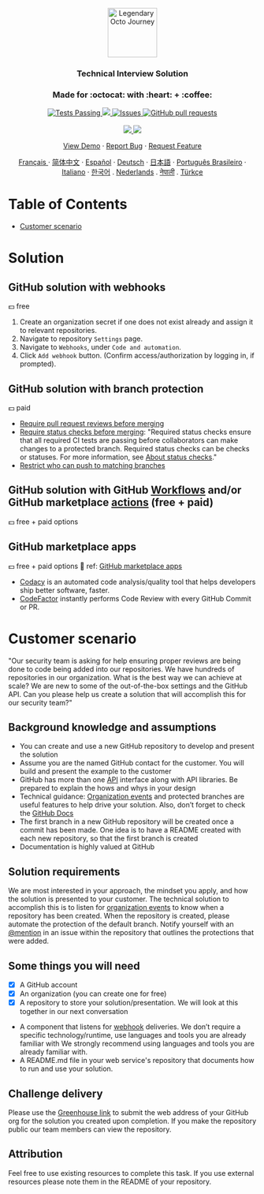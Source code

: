 <p align="center">
 <img width="100px" src="https://avatars.githubusercontent.com/u/101950250?s=200&v=4" align="center" alt="Legendary Octo Journey" />
 <h3 align="center">Technical Interview Solution</h3>
 <h3 align="center">Made for :octocat: with :heart: + :coffee:</h3>
</p>
  <p align="center">
    <a href="https://github.com/anuraghazra/github-readme-stats/actions">
      <img alt="Tests Passing" src="https://github.com/anuraghazra/github-readme-stats/workflows/Test/badge.svg" />
    </a>
    <a href="https://codecov.io/gh/anuraghazra/github-readme-stats">
      <img src="https://codecov.io/gh/anuraghazra/github-readme-stats/branch/master/graph/badge.svg" />
    </a>
    <a href="https://github.com/anuraghazra/github-readme-stats/issues">
      <img alt="Issues" src="https://img.shields.io/github/issues/anuraghazra/github-readme-stats?color=0088ff" />
    </a>
    <a href="https://github.com/anuraghazra/github-readme-stats/pulls">
      <img alt="GitHub pull requests" src="https://img.shields.io/github/issues-pr/anuraghazra/github-readme-stats?color=0088ff" />
    </a>
    <br />
    <br />
    <a href="https://a.paddle.com/v2/click/16413/119403?link=1227">
      <img src="https://img.shields.io/badge/Supported%20by-VSCode%20Power%20User%20%E2%86%92-gray.svg?colorA=655BE1&colorB=4F44D6&style=for-the-badge"/>
    </a>
    <a href="https://a.paddle.com/v2/click/16413/119403?link=2345">
      <img src="https://img.shields.io/badge/Supported%20by-Node%20Cli.com%20%E2%86%92-gray.svg?colorA=61c265&colorB=4CAF50&style=for-the-badge"/>
    </a>
  </p>

  <p align="center">
    <a href="#demo">View Demo</a>
    ·
    <a href="https://github.com/anuraghazra/github-readme-stats/issues/new/choose">Report Bug</a>
    ·
    <a href="https://github.com/anuraghazra/github-readme-stats/issues/new/choose">Request Feature</a>
  </p>
  <p align="center">
    <a href="/docs/readme_fr.md">Français </a>
    ·
    <a href="/docs/readme_cn.md">简体中文</a>
    ·
    <a href="/docs/readme_es.md">Español</a>
    ·
    <a href="/docs/readme_de.md">Deutsch</a>
    ·
    <a href="/docs/readme_ja.md">日本語</a>
    ·
    <a href="/docs/readme_pt-BR.md">Português Brasileiro</a>
    ·
    <a href="/docs/readme_it.md">Italiano</a>
    ·
    <a href="/docs/readme_kr.md">한국어</a>
    .
    <a href="/docs/readme_nl.md">Nederlands</a>
    .
    <a href="/docs/readme_np.md">नेपाली</a>
    .
    <a href="/docs/readme_tr.md">Türkçe</a>
  </p>
</p>

# Table of Contents

- [Customer scenario](#customer-scenario)

# Solution

## GitHub solution with webhooks

💵 free

1. Create an organization secret if one does not exist already and assign it to relevant repositories.
2. Navigate to repository `Settings` page.
3. Navigate to `Webhooks`, under `Code and automation`.
4. Click `Add webhook` button. (Confirm access/authorization by logging in, if prompted).

## GitHub solution with branch protection

💵 paid

- [Require pull request reviews before merging](https://docs.github.com/en/repositories/configuring-branches-and-merges-in-your-repository/defining-the-mergeability-of-pull-requests/about-protected-branches#require-pull-request-reviews-before-merging)
- [Require status checks before merging](https://docs.github.com/en/repositories/configuring-branches-and-merges-in-your-repository/defining-the-mergeability-of-pull-requests/about-protected-branches#require-status-checks-before-merging): "Required status checks ensure that all required CI tests are passing before collaborators can make changes to a protected branch. Required status checks can be checks or statuses. For more information, see [About status checks](https://docs.github.com/en/github/collaborating-with-issues-and-pull-requests/about-status-checks)."
- [Restrict who can push to matching branches](https://docs.github.com/en/repositories/configuring-branches-and-merges-in-your-repository/defining-the-mergeability-of-pull-requests/about-protected-branches#restrict-who-can-push-to-matching-branches)

## GitHub solution with GitHub [Workflows](https://docs.github.com/en/actions/using-workflows) and/or GitHub marketplace [actions](https://github.com/marketplace?type=actions&query=code+review+) (free + paid)

💵 free + paid options

## GitHub marketplace apps

💵 free + paid options
📄 ref: [GitHub marketplace apps](https://github.com/marketplace?category=&query=&type=apps&verification=)

- [Codacy](https://github.com/marketplace/codacy) is an automated code analysis/quality tool that helps developers ship better software, faster.
- [CodeFactor](https://github.com/marketplace/codefactor/plan/MLP_kgDNG7Y#pricing-and-setup) instantly performs Code Review with every GitHub Commit or PR.

# Customer scenario

"Our security team is asking for help ensuring proper reviews are being done to code being added into our repositories. We have hundreds of repositories in our organization. What is the best way we can achieve at scale? We are new to some of the out-of-the-box settings and the GitHub API. Can you please help us create a solution that will accomplish this for our security team?"

## Background knowledge and assumptions

- You can create and use a new GitHub repository to develop and present the solution
- Assume you are the named GitHub contact for the customer. You will build and present the example to the customer
- GitHub has more than one [API](https://docs.github.com/en/developers/overview/about-githubs-apis) interface along with API libraries. Be prepared to explain the hows and whys in your design
- Technical guidance: [Organization events](https://docs.github.com/en/developers/webhooks-and-events/webhooks/about-webhooks#events) and protected branches are useful features to help drive your solution. Also, don’t forget to check the [GitHub Docs](https://docs.github.com/en)
- The first branch in a new GitHub repository will be created once a commit has been made. One idea is to have a README created with each new repository, so that the first branch is created
- Documentation is highly valued at GitHub

## Solution requirements

We are most interested in your approach, the mindset you apply, and how the solution is presented to your customer. The technical solution to accomplish this is to listen for [organization events](https://docs.github.com/en/developers/webhooks-and-events/webhooks/about-webhooks#events) to know when a repository has been created. When the repository is created, please automate the protection of the default branch. Notify yourself with an [@mention](https://docs.github.com/en/get-started/writing-on-github/getting-started-with-writing-and-formatting-on-github/basic-writing-and-formatting-syntax#mentioning-users-and-teams) in an issue within the repository that outlines the protections that were added.

## Some things you will need

- [x] A GitHub account
- [x] An organization (you can create one for free)
- [x] A repository to store your solution/presentation. We will look at this together in our next conversation
- A component that listens for [webhook](https://docs.github.com/en/developers/webhooks-and-events/webhooks/about-webhooks) deliveries. We don’t require a specific technology/runtime, use languages and tools you are already familiar with We strongly recommend using languages and tools you are already familiar with.
- A README.md file in your web service's repository that documents how to run and use your solution. 

## Challenge delivery

Please use the [Greenhouse link](https://app.greenhouse.io/tests/4e32559124a1581a0f3fa27f6840a840) to submit the web address of your GitHub org for the solution you created upon completion. If you make the repository public our team members can view the repository.

## Attribution

Feel free to use existing resources to complete this task. If you use external resources please note them in the README of your repository.
